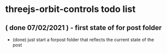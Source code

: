 # threejs-orbit-controls todo list


## ( done 07/02/2021 ) - first state of for post folder
* (done) just start a forpost folder that reflects the current state of the post